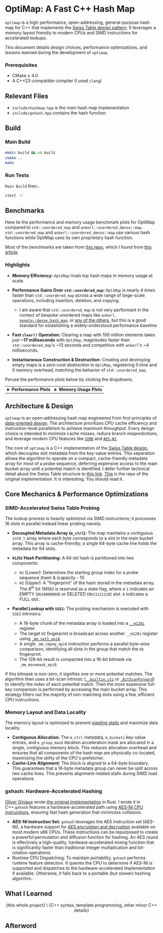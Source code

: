 # OptiMap: A Fast C++ Hash Map

`optimap` is a high-performance, open-addressing, general-purpose hash map for C++ that implements the [Swiss Table design pattern](https://abseil.io/about/design/swisstables). It leverages a memory layout friendly to modern CPUs and SIMD instructions for accelerated lookups.

This document details design choices, performance optimizations, and lessons learned during the development of `optimap`.

### Prerequisites
- CMake $\geq$ 4.0
- A C++23-compatible compiler (I used `clang`)

## Relevant Files

* `include/hashmap.hpp` is the main hash map implementation
* `include/gxhash.hpp` contains the hash function

## Build

### Main Build

```bash
mkdir build && cd build
cmake ..
make
```

### Run Tests

`Main Build` then...
```bash
ctest -V
```

## Benchmarks
Here lie the performance and memory usage benchmark plots for OptiMap compared to `std::unordered_map` and `ankerl::unordered_dense::map`. `std::unordered_map` and `ankerl::unordered_dense::map` use various hash functions while OptiMap uses its own proprietary hash function.

Most of the benchmarks are taken from [this repo](https://github.com/martinus/map_benchmark/tree/master/src/benchmarks), which I found from [this article](https://martin.ankerl.com/2022/08/27/hashmap-bench-01/).

### Highlights

*   **Memory Efficiency:** `OptiMap` rivals top hash maps in memory usage at scale.

*   **Performance Gains Over `std::unordered_map`:** `OptiMap` is nearly *4 times* faster than `std::unordered_map` across a wide range of large-scale operations, including insertion, deletion, and copying.

    * I am aware that `std::unordered_map` is not very performant in the context of bespoke unordered maps like `ankerl`, [`google::dense_hash_map`](https://goog-sparsehash.sourceforge.net/doc/dense_hash_map.html), or [any of the others](https://martin.ankerl.com/2022/08/27/hashmap-bench-01/#benchmark-results-table), but this is a good standard for establishing a widely-understood performance baseline

*   **Fast `clear()` Operation:** Clearing a map with 100 million elements takes just **~17 milliseconds** with `OptiMap`, magnitudes faster than `std::unordered_map`'s ~13 seconds and competitive with `ankerl`'s ~4 milliseconds.

*   **Instantaneous Construction & Destruction:** Creating and destroying empty maps is a zero-cost abstraction in `OptiMap`, registering 0 time and 0 memory overhead, matching the behavior of `std::unordered_map`.

Peruse the performance plots below by clicking the dropdowns.

<table>
<tr>
<td valign="top">
<details>
<summary><strong>Performance Plots</strong></summary>
<br>
<em>Speed of various operations. Lower is better.</em>
<div align="center">

**Copy Performance**
<br>
<img src="plots/Copy_performance.png" width="80%">

**CtorDtorEmptyMap Performance**
<br>
<img src="plots/CtorDtorEmptyMap_performance.png" width="80%">

**CtorDtorSingleEntryMap Performance**
<br>
<img src="plots/CtorDtorSingleEntryMap_performance.png" width="80%">

**InsertHugeInt Performance**
<br>
<img src="plots/InsertHugeInt_performance.png" width="80%">

**IterateIntegers Performance**
<br>
<img src="plots/IterateIntegers_performance.png" width="80%">

**RandomDistinct2 Performance**
<br>
<img src="plots/RandomDistinct2_performance.png" width="80%">

**RandomFind 200 Performance**
<br>
<img src="plots/RandomFind_200_performance.png" width="80%">

**RandomFind 2000 Performance**
<br>
<img src="plots/RandomFind_2000_performance.png" width="80%">

**RandomFind 500000 Performance**
<br>
<img src="plots/RandomFind_500000_performance.png" width="80%">

**RandomFindString 1000000 Performance**
<br>
<img src="plots/RandomFindString_1000000_performance.png" width="80%">

**RandomFindString Performance**
<br>
<img src="plots/RandomFindString_performance.png" width="80%">


</div>
</details>
</td>
<td valign="top">
<details>
<summary><strong>Memory Usage Plots</strong></summary>
<br>
<em>Memory consumption for various operations. Lower is better.</em>
<div align="center">

**Copy Memory**
<br>
<img src="plots/Copy_memory.png" width="80%">

**CtorDtorEmptyMap Memory**
<br>
<img src="plots/CtorDtorEmptyMap_memory.png" width="80%">

**CtorDtorSingleEntryMap Memory**
<br>
<img src="plots/CtorDtorSingleEntryMap_memory.png" width="80%">

**InsertHugeInt Memory**
<br>
<img src="plots/InsertHugeInt_memory.png" width="80%">

**IterateIntegers Memory**
<br>
<img src="plots/IterateIntegers_memory.png" width="80%">

**RandomDistinct2 Memory**
<br>
<img src="plots/RandomDistinct2_memory.png" width="80%">

**RandomFind 200 Memory**
<br>
<img src="plots/RandomFind_200_memory.png" width="80%">

**RandomFind 2000 Memory**
<br>
<img src="plots/RandomFind_2000_memory.png" width="80%">

**RandomFind 500000 Memory**
<br>
<img src="plots/RandomFind_500000_memory.png" width="80%">

**RandomFindString 1000000 Memory**
<br>
<img src="plots/RandomFindString_1000000_memory.png" width="80%">

**RandomFindString Memory**
<br>
<img src="plots/RandomFindString_memory.png" width="80%">

</div>
</details>
</td>
</tr>
</table>

## Architecture & Design

`optimap` is an open-addressing hash map engineered from first principles of [data-oriented design](https://en.wikipedia.org/wiki/Data-oriented_design). The architecture prioritizes CPU cache efficiency and instruction-level parallelism to achieve maximum throughput. Every design choice is intended to minimize cache misses, reduce branch mispredictions, and leverage modern CPU features like [`SIMD`](https://en.wikipedia.org/wiki/Single_instruction,_multiple_data) and [`AES-NI`](https://en.wikipedia.org/wiki/AES_instruction_set).

The core of `optimap` is a C++ implementation of the [Swiss Table design](https://abseil.io/about/design/swisstables), which decouples slot metadata from the key-value entries. This separation allows the algorithm to operate on a compact, cache-friendly metadata array for most of a probe sequence, deferring expensive access to the main bucket array until a potential match is identified. I defer further technical detail about the Swiss Table structure to [this link](https://abseil.io/about/design/swisstables). [This](https://github.com/google/cwisstable) is the repo of the original implementation. It is interesting. You should read it.


## Core Mechanics & Performance Optimizations

### SIMD-Accelerated Swiss Table Probing

The lookup process is heavily optimized via SIMD instructions; it processes 16 slots in parallel instead linear probing naively.

* **Decoupled Metadata Array (`m_ctrl`):** The map maintains a contiguous `int8_t` array where each byte corresponds to a slot in the main bucket array. This array is cache-friendly; a single 64-byte cache line holds the metadata for 64 slots.

* **`H1`/`H2` Hash Partitioning:** A 64-bit hash is partitioned into two components:
    * `H1` (Lower): Determines the starting group index for a probe sequence (hash & (capacity - 1))
    * `H2` (Upper): A "fingerprint" of the hash stored in the metadata array. The $8^{th}$ bit (MSb) is reserved as a state flag, where a `1` indicates an EMPTY (`0b10000000`) or DELETED (`0b11111110`) slot. `0` indicates a FULL slot.

* **Parallel Lookup with `SSE2`:** The probing mechanism is executed with `SSE2` intrinsics:
    * A 16-byte chunk of the metadata array is loaded into a [`__m128i`](https://learn.microsoft.com/en-us/cpp/cpp/m128i?view=msvc-170) register.
    * The target `H2` fingerprint is broadcast across another `__m128i` register using [`_mm_set1_epi8`](https://www.cs.virginia.edu/~cr4bd/3330/S2018/simdref.html).
    * A single `_mm_cmpeq_epi8` instruction performs a parallel byte-wise comparison, identifying all slots in the group that match the `H2` fingerprint.
    * The 128-bit result is compacted into a 16-bit bitmask via `_mm_movemask_epi8`.

If this bitmask is non-zero, it signifies one or more potential matches. The algorithm then uses a bit-scan intrinsic ([`__builtin_ctz`](https://gcc.gnu.org/onlinedocs/gcc/Bit-Operation-Builtins.html) or [`_BitScanForward`](https://learn.microsoft.com/en-us/cpp/intrinsics/bitscanforward-bitscanforward64?view=msvc-170)) to identify the index of each potential match. Then the more expensive full-key comparison is performed by accessing the main bucket array. This strategy filters out the majority of non-matching slots using a few, efficient CPU instructions.

### Memory Layout and Data Locality

The memory layout is optimized to prevent [pipeline stalls](https://en.wikipedia.org/wiki/Pipeline_stall) and maximize data locality.

* **Contiguous Allocation:** The `m_ctrl` metadata, `m_buckets` key-value entries, and `m_group_mask` iteration acceleration mask are allocated in a single, contiguous memory block. This reduces allocation overhead and ensures that all components of the hash map are physically co-located, maximizing the utility of the CPU's prefetcher.
* **Cache-Line Alignment:** The block is aligned to a 64-byte boundary. This guarantees that a 16-byte metadata group can never be split across two cache lines. This prevents alignment-related stalls during SIMD load operations.


### gxhash: Hardware-Accelerated Hashing

[Oliver Giniaux](https://ogxd.github.io/) wrote [the original implementation](https://github.com/ogxd/gxhash) in Rust. I wrote it in C++.`gxhash` features a hardware-accelerated path using [AES-NI CPU instructions](https://en.wikipedia.org/wiki/AES_instruction_set), ensuring fast hash generation that minimizes collisions.

* **AES-NI Instruction Set:** `gxhash` leverages the AES instruction set (AES-NI), a hardware support for [AES encryption and decryption](https://en.wikipedia.org/wiki/Advanced_Encryption_Standard) available on most modern x86 CPUs. These instructions can be repurposed to create a powerful permutation and diffusion function for hashing. An AES round is effectively a high-quality, hardware-accelerated mixing function that is significantly faster than traditional integer multiplication and bit-rotation operations.
* Runtime CPU Dispatching: To maintain portability, `gxhash` performs runtime feature detection. It queries the CPU to determine if AES-NI is supported and dispatches to the hardware-accelerated implementation if available. Otherwise, it falls back to a portable (but slower) hashing algorithm.

## What I Learned

$$\{\text{this whole project}\}\setminus\{\text{C++ syntax, template programming, other minor C++ details}\}$$

## Afterword


